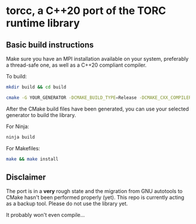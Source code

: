 # torcc, a C++20 port of the TORC runtime library

## Basic build instructions

Make sure you have an MPI installation available on your system, preferably a thread-safe one, as well as a C++20 compliant compiler.

To build:

```bash
mkdir build && cd build

cmake -G YOUR_GENERATOR -DCMAKE_BUILD_TYPE=Release -DCMAKE_CXX_COMPILER=YOUR_COMPILER ..
```

After the CMake build files have been generated, you can use your selected generator to build the library.

For Ninja:

```bash
ninja build
```

For Makefiles:

```bash
make && make install
```

## Disclaimer

The port is in a **very** rough state and the migration from GNU autotools to CMake hasn't been performed properly (yet). This repo is currently acting as a backup tool. Please do not use the library yet. 

It probably won't even compile...
